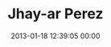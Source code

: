 ---
title: "Jhay-ar Perez"
date: 2013-01-18 12:39:05 00:00
permalink: /paulandapollos
twitter: ""
likes: [1614,1402,528,100,39,1643,66]
id: 1749
gravatar: "http://www.gravatar.com/avatar/6dfd1e9449e9d4d72f51b604b24b3a93"
---